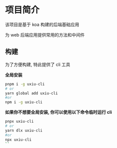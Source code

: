# 项目简介

该项目是基于 koa 构建的后端基础应用

为 web 后端应用提供常用的方法和中间件

## 构建

为了方便构建, 特此提供了 cli 工具

**全局安装**

```bash
pnpm i -g uxiu-cli
# or
yarn global add uxiu-cli
#or
npm i -g uxiu-cli
```

**如果你不想要全局安装, 你可以使用以下命令临时运行 cli**

```bash
pnpx uxiu-cli
# or
yarn dlx uxiu-cli
#or
npx uxiu-cli
``
